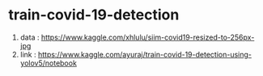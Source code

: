 # train-covid-19-detection
1. data : https://www.kaggle.com/xhlulu/siim-covid19-resized-to-256px-jpg
2. link : https://www.kaggle.com/ayuraj/train-covid-19-detection-using-yolov5/notebook
